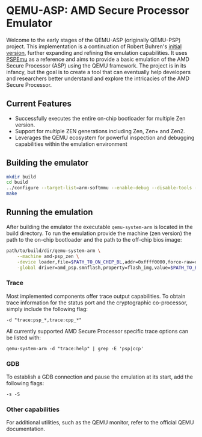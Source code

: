 # QEMU-ASP: AMD Secure Processor Emulator

Welcome to the early stages of the QEMU-ASP (originally QEMU-PSP) project. This implementation is a continuation of Robert Buhren's [initial version](https://github.com/RobertBuhren/qemu/tree/pspemu), further expanding and refining the emulation capabilities.  It uses [PSPEmu](https://github.com/PSPReverse/PSPEmu) as a reference and aims to provide a basic emulation of the AMD Secure Processor (ASP) using the QEMU framework. The project is in its infancy, but the goal is to create a tool that can eventually help developers and researchers better understand and explore the intricacies of the AMD Secure Processor.

## Current Features
 - Successfully executes the entire on-chip bootloader for multiple Zen version.
 - Support for multiple ZEN generations including Zen, Zen+ and Zen2.
 - Leverages the QEMU ecosystem for powerful inspection and debugging capabilities within the emulation environment

## Building the emulator
```bash
mkdir build
cd build
../configure --target-list=arm-softmmu --enable-debug --disable-tools --disable-guest-agent --disable-virtfs --enable-nettle
make
```

## Running the emulation
After building the emulator the executable `qemu-system-arm` is located in the build directory.
To run the emulation provide the machine (zen version) the path to the on-chip bootloader and the path to the off-chip bios image:
```bash
path/to/build/dir/qemu-system-arm \
    --machine amd-psp_zen \
    -device loader,file=$PATH_TO_ON_CHIP_BL,addr=0xffff0000,force-raw=on \
    -global driver=amd_psp.smnflash,property=flash_img,value=$PATH_TO_BIOS_IMAGE
```

### Trace
Most implemented components offer trace output capabilities. To obtain trace information for the status port and the cryptographic co-processor, simply include the following flag:
```
-d "trace:psp_*,trace:cpp_*"
```
All currently supported AMD Secure Processor specific trace options can be listed with:
```
qemu-system-arm -d "trace:help" | grep -E 'psp|ccp'
```

### GDB
To establish a GDB connection and pause the emulation at its start, add the following flags:
```
-s -S
```

### Other capabilities
For additional utilities, such as the QEMU monitor, refer to the official QEMU documentation.
